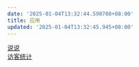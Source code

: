 ```yaml
---
date: '2025-01-04T13:32:44.590708+08:00'
title: 应用
updated: '2025-01-04T13:32:45.945+08:00'
---
```

<!DOCTYPE html>
<html lang="zh-CN">
<head>
    <meta charset="UTF-8">
    <meta name="viewport" content="width=device-width, initial-scale=1.0">
    <title>跳转示例</title>
</head>
<body>
    <a href="/talks">说说</a>
    <br>  <!-- 添加一个换行符，使两个链接在不同行显示 -->
    <a href="/visitor">访客统计</a>
</body>
</html>
